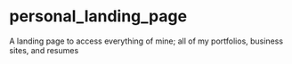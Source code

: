 # personal_landing_page
A landing page to access  everything of mine; all of my portfolios, business sites, and resumes

